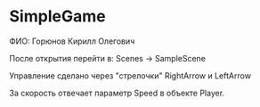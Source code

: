 # SimpleGame

ФИО: Горюнов Кирилл Олегович

После открытия перейти в: Scenes -> SampleScene

Управление сделано через "стрелочки" RightArrow и LeftArrow

За скорость отвечает параметр Speed в объекте Player.
